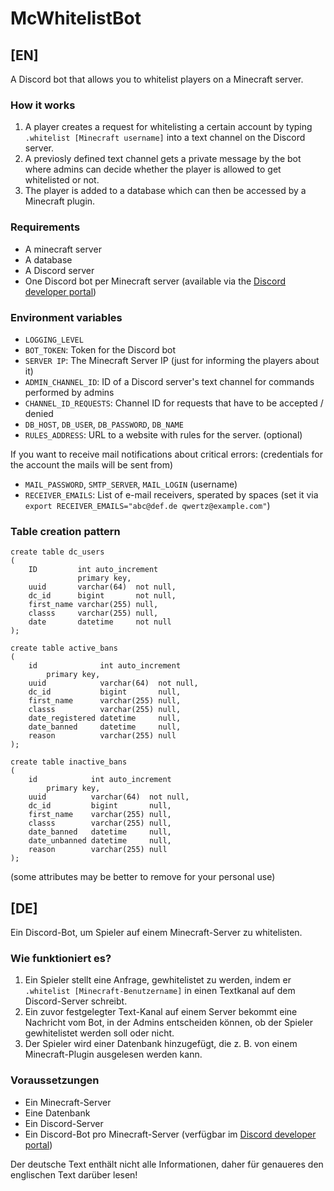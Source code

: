 # McWhitelistBot
## [EN]
A Discord bot that allows you to whitelist players on a Minecraft server.

### How it works
1. A player creates a request for whitelisting a certain account by typing `.whitelist [Minecraft username]` into a text channel on the Discord server.
2. A previosly defined text channel gets a private message by the bot where admins can decide whether the player is allowed to get whitelisted or not.
3. The player is added to a database which can then be accessed by a Minecraft plugin.

### Requirements
* A minecraft server
* A database
* A Discord server
* One Discord bot per Minecraft server (available via the [Discord developer portal](https://discord.com/developers/applications))

### Environment variables
* `LOGGING_LEVEL`
* `BOT_TOKEN`: Token for the Discord bot
* `SERVER IP`: The Minecraft Server IP (just for informing the players about it)
* `ADMIN_CHANNEL_ID`: ID of a Discord server's text channel for commands performed by admins
* `CHANNEL_ID_REQUESTS`: Channel ID for requests that have to be accepted / denied
* `DB_HOST`, `DB_USER`, `DB_PASSWORD`, `DB_NAME`
* `RULES_ADDRESS`: URL to a website with rules for the server. (optional)

If you want to receive mail notifications about critical errors: (credentials for the account the mails will be sent from)
* `MAIL_PASSWORD`, `SMTP_SERVER`, `MAIL_LOGIN` (username)
* `RECEIVER_EMAILS`: List of e-mail receivers, sperated by spaces (set it via `export RECEIVER_EMAILS="abc@def.de qwertz@example.com"`)

### Table creation pattern
```
create table dc_users
(
    ID         int auto_increment
               primary key,
    uuid       varchar(64)  not null,
    dc_id      bigint       not null,
    first_name varchar(255) null,
    classs     varchar(255) null,
    date       datetime     not null
);

create table active_bans
(
    id              int auto_increment
        primary key,
    uuid            varchar(64)  not null,
    dc_id           bigint       null,
    first_name      varchar(255) null,
    classs          varchar(255) null,
    date_registered datetime     null,
    date_banned     datetime     null,
    reason          varchar(255) null
);

create table inactive_bans
(
    id            int auto_increment
        primary key,
    uuid          varchar(64)  not null,
    dc_id         bigint       null,
    first_name    varchar(255) null,
    classs        varchar(255) null,
    date_banned   datetime     null,
    date_unbanned datetime     null,
    reason        varchar(255) null
);
```
(some attributes may be better to remove for your personal use)

## [DE]
Ein Discord-Bot, um Spieler auf einem Minecraft-Server zu whitelisten.

### Wie funktioniert es?
1. Ein Spieler stellt eine Anfrage, gewhitelistet zu werden, indem er `.whitelist [Minecraft-Benutzername]` in einen Textkanal auf dem Discord-Server schreibt.
2. Ein zuvor festgelegter Text-Kanal auf einem Server bekommt eine Nachricht vom Bot, in der Admins entscheiden können, ob der Spieler gewhitelistet werden soll oder nicht.
3. Der Spieler wird einer Datenbank hinzugefügt, die z. B. von einem Minecraft-Plugin ausgelesen werden kann.

### Voraussetzungen
* Ein Minecraft-Server
* Eine Datenbank
* Ein Discord-Server
* Ein Discord-Bot pro Minecraft-Server (verfügbar im [Discord developer portal](https://discord.com/developers/applications))

Der deutsche Text enthält nicht alle Informationen, daher für genaueres den englischen Text darüber lesen!
